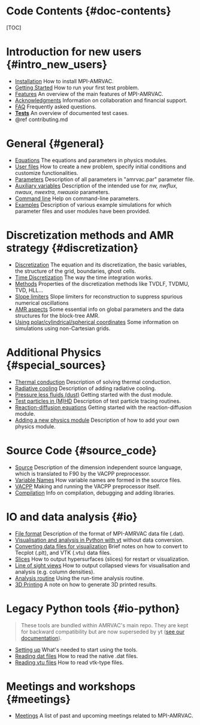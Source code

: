 # Code Contents {#doc-contents}

[TOC]

# Introduction for new users {#intro_new_users}

* [Installation](installation.md) How to install MPI-AMRVAC.
* [Getting Started](getting_started.md) How to run your first test problem.
* [Features](features.md) An overview of the main features of MPI-AMRVAC.
* [Acknowledgments](acknowledgments.md) Information on collaboration and
financial support.
* [FAQ](faq.md) Frequently asked questions.
* [**Tests**](test.html) An overview of documented test cases.
* @ref contributing.md

# General {#general}

* [Equations](equations.md) The equations and parameters in physics modules.
* [User files](amrvacusr.md) How to create a new problem, specify initial
  conditions and customize functionalities.
* [Parameters](par.md) Description of all parameters in "amrvac.par" parameter file.
* [Auxiliary variables](mpiamrvac_nw.md) Description of the intended use
  for _nw, nwflux, nwaux, nwextra, nwauxio_ parameters.
* [Command line](commandline.md) Help on command-line parameters.
* [Examples](examples.md) Description of various example simulations for which
  parameter files and user modules have been provided.

# Discretization methods and AMR strategy {#discretization}

* [Discretization](discretization.md) The equation and its discretization, the
basic variables, the structure of the grid, boundaries, ghost cells.
* [Time Discretization](time_discretization.md) The way the time integration works.
* [Methods](methods.md) Properties of the discretization methods like TVDLF,
TVDMU, TVD, HLL...
* [Slope limiters](limiter.md) Slope limiters for reconstruction to suppress spurious numerical oscillations
* [AMR aspects](amrstructure.md) Some essential info on global parameters and
the data structures for the block-tree AMR.
* [Using polar/cylindrical/spherical coordinates](axial.md) Some information on
simulations using non-Cartesian grids.

# Additional Physics {#special_sources}

* [Thermal conduction](thermal_conduction.md) Description of solving thermal conduction.
* [Radiative cooling](radiative_cooling.md) Description of adding radiative cooling.
* [Pressure less fluids (dust)](dust.md) Getting started with the dust module.
* [Test particles in (M)HD](particle.md) Description of test particle tracing routines.
* [Reaction-diffusion equations](reaction_diffusion.md) Getting started with the reaction-diffusion module.
* [Adding a new physics module](addmodule.md) Description of how to add your own physics module.

# Source Code {#source_code}

* [Source](source.md) Description of the dimension independent source language,
which is translated to F90 by the VACPP preprocessor.
* [Variable Names](varnames.md) How variable names are formed in the source
files.
* [VACPP](vacpp.md) Making and running the VACPP preprocessor itself.
* [Compilation](compilation.md) Info on compilation, debugging and adding libraries.

# IO and data analysis {#io}

* [File format](fileformat.md) Description of the format of MPI-AMRVAC data file (.dat).
* [Visualisation and analysis in Python with yt](yt_usage.md) without data conversion.
* [Converting data files for visualization](convert.md) Brief notes on how to
convert to Tecplot (.plt), and VTK (.vtu) data files.
* [Slices](slices.md) How to output hypersurfaces (slices) for restart or
visualization.
* [Line of sight views](collapsed.md) How to output collapsed views for
visualisation and analysis (e.g. column densities).
* [Analysis routine](analysis.md) Using the run-time analysis routine.
* [3D Printing](print3D.md) A note on how to generate 3D printed results.

# Legacy Python tools {#io-python}
> These tools are bundled within AMRVAC's main repo.
> They are kept for backward compatibility but are now superseded
> by yt ([see our documentation](yt_usage.md)).

* [Setting up](python_setup.md) What's needed to start using the tools.
* [Reading dat files](python_datfiles.md) How to read the native .dat files.
* [Reading vtu files](python_vtkfiles.md) How to read vtk-type files.

# Meetings and workshops {#meetings}

* [Meetings](meetings.md) A list of past and upcoming meetings related to MPI-AMRVAC.
